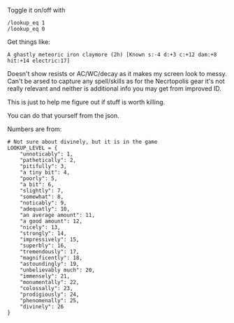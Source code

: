 Toggle it on/off with 
```
/lookup_eq 1
/lookup_eq 0
```

Get things like:

```
A ghastly meteoric iron claymore (2h) [Known s:-4 d:+3 c:+12 dam:+8 hit:+14 electric:17]
```
Doesn't show resists or AC/WC/decay as it makes my screen look to messy. Can't be arsed to capture any spell/skills as for the Necrtopolis gear it's not really relevant and neither is additional info you may get from improved ID.

This is just to help me figure out if stuff is worth killing.

You can do that yourself from the json.

Numbers are from:

```
# Not sure about divinely, but it is in the game
LOOKUP_LEVEL = {             
    "unnoticably": 1,        
    "pathetically": 2,       
    "pitifully": 3,          
    "a tiny bit": 4,         
    "poorly": 5,             
    "a bit": 6,              
    "slightly": 7,           
    "somewhat": 8,           
    "noticably": 9,          
    "adequatly": 10,         
    "an average amount": 11, 
    "a good amount": 12,     
    "nicely": 13,            
    "strongly": 14,          
    "impressively": 15,      
    "superbly": 16,          
    "tremendously": 17,      
    "magnificently": 18,     
    "astoundingly": 19,      
    "unbelievably much": 20, 
    "immensely": 21,         
    "monumentally": 22,      
    "colossally": 23,        
    "prodigiously": 24,      
    "phenomenally": 25,      
    "divinely": 26           
}                            
```
